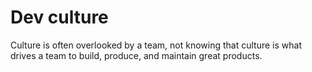 # Dev culture

Culture is often overlooked by a team, not knowing that culture is what drives a team to build, produce, and maintain great products.
